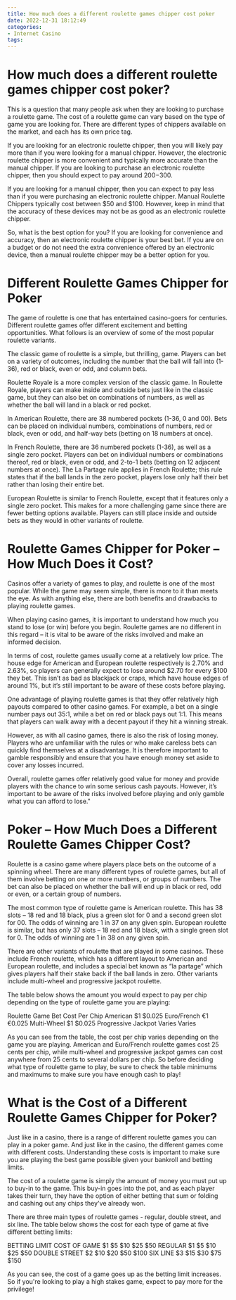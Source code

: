 ```yaml
---
title: How much does a different roulette games chipper cost poker 
date: 2022-12-31 18:12:49
categories:
- Internet Casino
tags:
---
```



#  How much does a different roulette games chipper cost poker? 

This is a question that many people ask when they are looking to purchase a roulette game. The cost of a roulette game can vary based on the type of game you are looking for. There are different types of chippers available on the market, and each has its own price tag.

If you are looking for an electronic roulette chipper, then you will likely pay more than if you were looking for a manual chipper. However, the electronic roulette chipper is more convenient and typically more accurate than the manual chipper. If you are looking to purchase an electronic roulette chipper, then you should expect to pay around $200-$300.

If you are looking for a manual chipper, then you can expect to pay less than if you were purchasing an electronic roulette chipper. Manual Roulette Chippers typically cost between $50 and $100. However, keep in mind that the accuracy of these devices may not be as good as an electronic roulette chipper. 

So, what is the best option for you? If you are looking for convenience and accuracy, then an electronic roulette chipper is your best bet. If you are on a budget or do not need the extra convenience offered by an electronic device, then a manual roulette chipper may be a better option for you.

#  Different Roulette Games Chipper for Poker 

The game of roulette is one that has entertained casino-goers for centuries. Different roulette games offer different excitement and betting opportunities. What follows is an overview of some of the most popular roulette variants.

The classic game of roulette is a simple, but thrilling, game. Players can bet on a variety of outcomes, including the number that the ball will fall into (1-36), red or black, even or odd, and column bets.

Roulette Royale is a more complex version of the classic game. In Roulette Royale, players can make inside and outside bets just like in the classic game, but they can also bet on combinations of numbers, as well as whether the ball will land in a black or red pocket.

In American Roulette, there are 38 numbered pockets (1-36, 0 and 00). Bets can be placed on individual numbers, combinations of numbers, red or black, even or odd, and half-way bets (betting on 18 numbers at once).

In French Roulette, there are 36 numbered pockets (1-36), as well as a single zero pocket. Players can bet on individual numbers or combinations thereof, red or black, even or odd, and 2-to-1 bets (betting on 12 adjacent numbers at once). The La Partage rule applies in French Roulette; this rule states that if the ball lands in the zero pocket, players lose only half their bet rather than losing their entire bet.

European Roulette is similar to French Roulette, except that it features only a single zero pocket. This makes for a more challenging game since there are fewer betting options available. Players can still place inside and outside bets as they would in other variants of roulette.

#  Roulette Games Chipper for Poker – How Much Does it Cost? 

Casinos offer a variety of games to play, and roulette is one of the most popular. While the game may seem simple, there is more to it than meets the eye. As with anything else, there are both benefits and drawbacks to playing roulette games.

When playing casino games, it is important to understand how much you stand to lose (or win) before you begin. Roulette games are no different in this regard – it is vital to be aware of the risks involved and make an informed decision.

In terms of cost, roulette games usually come at a relatively low price. The house edge for American and European roulette respectively is 2.70% and 2.63%, so players can generally expect to lose around $2.70 for every $100 they bet. This isn’t as bad as blackjack or craps, which have house edges of around 1%, but it’s still important to be aware of these costs before playing.

One advantage of playing roulette games is that they offer relatively high payouts compared to other casino games. For example, a bet on a single number pays out 35:1, while a bet on red or black pays out 1:1. This means that players can walk away with a decent payout if they hit a winning streak.

However, as with all casino games, there is also the risk of losing money. Players who are unfamiliar with the rules or who make careless bets can quickly find themselves at a disadvantage. It is therefore important to gamble responsibly and ensure that you have enough money set aside to cover any losses incurred.

Overall, roulette games offer relatively good value for money and provide players with the chance to win some serious cash payouts. However, it’s important to be aware of the risks involved before playing and only gamble what you can afford to lose."

#  Poker – How Much Does a Different Roulette Games Chipper Cost? 

Roulette is a casino game where players place bets on the outcome of a spinning wheel. There are many different types of roulette games, but all of them involve betting on one or more numbers, or groups of numbers. The bet can also be placed on whether the ball will end up in black or red, odd or even, or a certain group of numbers.

The most common type of roulette game is American roulette. This has 38 slots – 18 red and 18 black, plus a green slot for 0 and a second green slot for 00. The odds of winning are 1 in 37 on any given spin. European roulette is similar, but has only 37 slots – 18 red and 18 black, with a single green slot for 0. The odds of winning are 1 in 38 on any given spin.

There are other variants of roulette that are played in some casinos. These include French roulette, which has a different layout to American and European roulette, and includes a special bet known as “la partage” which gives players half their stake back if the ball lands in zero. Other variants include multi-wheel and progressive jackpot roulette.

The table below shows the amount you would expect to pay per chip depending on the type of roulette game you are playing:

Roulette Game Bet Cost Per Chip American $1 $0.025 Euro/French €1 €0.025 Multi-Wheel $1 $0.025 Progressive Jackpot Varies Varies

As you can see from the table, the cost per chip varies depending on the game you are playing. American and Euro/French roulette games cost 25 cents per chip, while multi-wheel and progressive jackpot games can cost anywhere from 25 cents to several dollars per chip. So before deciding what type of roulette game to play, be sure to check the table minimums and maximums to make sure you have enough cash to play!

#  What is the Cost of a Different Roulette Games Chipper for Poker?

Just like in a casino, there is a range of different roulette games you can play in a poker game. And just like in the casino, the different games come with different costs. Understanding these costs is important to make sure you are playing the best game possible given your bankroll and betting limits.

The cost of a roulette game is simply the amount of money you must put up to buy-in to the game. This buy-in goes into the pot, and as each player takes their turn, they have the option of either betting that sum or folding and cashing out any chips they've already won.

There are three main types of roulette games - regular, double street, and six line. The table below shows the cost for each type of game at five different betting limits:

BETTING LIMIT COST OF GAME $1 $5 $10 $25 $50 REGULAR $1 $5 $10 $25 $50 DOUBLE STREET $2 $10 $20 $50 $100 SIX LINE $3 $15 $30 $75 $150

As you can see, the cost of a game goes up as the betting limit increases. So if you're looking to play a high stakes game, expect to pay more for the privilege!
